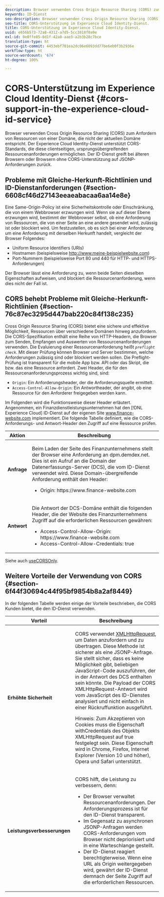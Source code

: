 ```yaml
---
description: Browser verwenden Cross Origin Resource Sharing (CORS) zum Anfordern von Ressourcen von einer Domäne, die nicht der aktuellen Domäne entspricht. Der Experience Cloud Identity-Dienst unterstützt CORS-Standards, die diese clientseitigen, ursprungsübergreifenden Ressourcenanforderungen ermöglichen. Der ID-Dienst greift bei älteren Browsern oder Browsern ohne CORS-Unterstützung auf JSONP-Anforderungen zurück.
keywords: ID-Dienst
seo-description: Browser verwenden Cross Origin Resource Sharing (CORS) zum Anfordern von Ressourcen von einer Domäne, die nicht der aktuellen Domäne entspricht. Der Experience Cloud Identity-Dienst unterstützt CORS-Standards, die diese clientseitigen, ursprungsübergreifenden Ressourcenanforderungen ermöglichen. Der ID-Dienst greift bei älteren Browsern oder Browsern ohne CORS-Unterstützung auf JSONP-Anforderungen zurück.
seo-title: CORS-Unterstützung im Experience Cloud Identity-Dienst.
title: CORS-Unterstützung im Experience Cloud Identity-Dienst.
uuid: e656b573-72a8-4312-a7d5-5cc3818f0a9e
exl-id: 0e8ffe85-8d1f-42a0-aae3-a2b3b28c7bce
translation-type: ht
source-git-commit: 4453ebf701ea2dc06e6093dd77be6eb0f3b2936e
workflow-type: ht
source-wordcount: '674'
ht-degree: 100%

---
```


# CORS-Unterstützung im Experience Cloud Identity-Dienst {#cors-support-in-the-experience-cloud-id-service}

Browser verwenden Cross Origin Resource Sharing (CORS) zum Anfordern von Ressourcen von einer Domäne, die nicht der aktuellen Domäne entspricht. Der Experience Cloud Identity-Dienst unterstützt CORS-Standards, die diese clientseitigen, ursprungsübergreifenden Ressourcenanforderungen ermöglichen. Der ID-Dienst greift bei älteren Browsern oder Browsern ohne CORS-Unterstützung auf JSONP-Anforderungen zurück.

## Probleme mit Gleiche-Herkunft-Richtlinien und ID-Dienstanforderungen {#section-6608cf46d27143eeaeabacaa6aa14e8e}

Eine Same-Origin-Policy ist eine Sicherheitskontrolle oder Einschränkung, die von einem Webbrowser erzwungen wird. Wenn sie auf dieser Ebene erzwungen wird, bestimmt der Webbrowser selbst, ob eine Anforderung von Ressourcen, die von einer Seite an eine andere gesendet wird, zulässig ist oder blockiert wird. Um festzustellen, ob es sich bei einer Anforderung um eine Anforderung mit derselben Herkunft handelt, vergleicht der Browser Folgendes:

* Uniform Resource Identifiers (URIs)
* Hostnamen (beispielsweise http://www.meine-beispielwebsite.com)
* Port-Nummern (beispielsweise Port 80 und 440 für HTTP- und HTTPS-Anforderungen)

Der Browser lässt eine Anforderung zu, wenn beide Seiten dieselben Eigenschaften aufweisen, und blockiert die Ressourcenanforderung, wenn dies nicht der Fall ist.

## CORS behebt Probleme mit Gleiche-Herkunft-Richtlinien  {#section-76c87ec3295d447bab220c84f138c235}

Cross Origin Resource Sharing (CORS) bietet eine sichere und effektive Möglichkeit, Ressourcen über verschiedene Domänen hinweg anzufordern. Die CORS-Spezifikation enthält eine Reihe von HTTP-Headern, die Browser zum Senden, Empfangen und Auswerten von Ressourcenanforderungen verwenden. Die Evaluierung einer Ressourcenanforderung heißt  *`preflight check`*. Mit dieser Prüfung können Browser und Server bestimmen, welche Anforderungen zulässig sind oder blockiert werden sollen. Die Preflight-Prüfung ist transparent für die mobile App bzw. API oder das Skript, die bzw. das eine Ressource anfordert. Zwei Header, die für den Ressourcenanforderungsprozess wichtig sind, sind:

* `Origin`: Ein Anforderungsheader, der die Anforderungsquelle ermittelt.
* `Access-Control-Allow-Origin`: Ein Antwortheader, der angibt, ob eine Ressource für den Anforderer freigegeben werden kann.

Im Folgenden wird die Funktionsweise dieser Header erläutert. Angenommen, ein Finanzdienstleistungsunternehmen hat den [!DNL Experience Cloud] ID-Dienst auf der eigenen Site www.finance-website.com implementiert. Die folgende Tabelle definiert, wie die CORS-Anforderungs- und Antwort-Header den Zugriff auf eine Ressource prüfen.

<table id="table_B004ACF52B5A4D33B1DCF7EA77BE4E6D"> 
 <thead> 
  <tr> 
   <th colname="col1" class="entry"> Aktion </th> 
   <th colname="col2" class="entry"> Beschreibung </th> 
  </tr> 
 </thead>
 <tbody> 
  <tr> 
   <td colname="col1"> <p> <b>Anfrage</b> </p> </td> 
   <td colname="col2"> <p>Beim Laden der Seite des Finanzunternehmens stellt der Browser eine Anforderung an <span class="codeph">dpm.demdex.net</span>. Dies ist ein Aufruf an die Domain der Datenerfassungs-Server (DCS), die vom ID-Dienst verwendet wird. Diese Domain-übergreifende Anforderung enthält den Header: </p> <p> 
     <ul class="simplelist"> 
      <li> <span class="codeph"> Origin: https://www.finance-website.com</span> </li> 
     </ul> </p> </td> 
  </tr> 
  <tr> 
   <td colname="col1"> <p> <b>Antwort</b> </p> </td> 
   <td colname="col2"> <p>Die Antwort der DCS-Domäne enthält die folgenden Header, die der Website des Finanzunternehmens Zugriff auf die erforderlichen Ressourcen gewähren: </p> <p> 
     <ul class="simplelist"> 
      <li> <span class="codeph"> Access-Control-Allow-Origin: https://www.finance-website.com</span> </li> 
      <li> <span class="codeph"> Access-Control-Allow-Credentials: true</span> </li> 
     </ul> </p> </td> 
  </tr> 
 </tbody> 
</table>

Siehe auch [useCORSOnly](../library/function-vars/use-cors-only.md#reference-8a9a143d838b48d6b23329b84b13e1fa).

## Weitere Vorteile der Verwendung von CORS {#section-6f44f30694c44f95bf9854b8a2af8449}

In der folgenden Tabelle werden einige der Vorteile beschrieben, die CORS Kunden bietet, die den ID-Dienst verwenden.

<table id="table_AEB51A263D454F90B66E8C8D0513CF79"> 
 <thead> 
  <tr> 
   <th colname="col1" class="entry"> Vorteil </th> 
   <th colname="col2" class="entry"> Beschreibung </th> 
  </tr>
 </thead>
 <tbody> 
  <tr> 
   <td colname="col1"> <p><b>Erhöhte Sicherheit</b> </p> </td> 
   <td colname="col2"> <p>CORS verwendet <a href="https://developer.mozilla.org/de-DE/docs/Web/API/XMLHttpRequest" format="https" scope="external"> XMLHttpRequest</a>, um Daten anzufordern und zu übertragen. Diese Methode ist sicherer als eine JSONP-Anfrage. Sie stellt sicher, dass es keine Möglichkeit gibt, beliebigen JavaScript-Code auszuführen, der in der Antwort des DCS enthalten sein könnte. Die Payload der CORS XMLHttpRequest-Antwort wird vom JavaScript des ID-Dienstes analysiert und nicht einfach in einer Rückruffunktion ausgeführt. </p> <p> <p>Hinweis: Zum Akzeptieren von Cookies muss die Eigenschaft <span class="codeph">withCredentials</span> des Objekts <span class="codeph">XMLHttpRequest</span> auf <span class="codeph">true</span> festgelegt sein. Diese Eigenschaft wird in Chrome, Firefox, Internet Explorer (Version 10 und höher), Opera und Safari unterstützt. </p> </p> </td> 
  </tr> 
  <tr> 
   <td colname="col1"> <p><b>Leistungsverbesserungen</b> </p> </td> 
   <td colname="col2"> <p>CORS hilft, die Leistung zu verbessern, denn: </p> 
    <ul id="ul_EC3A178003A94D70883B914050D7C464"> 
     <li id="li_F8B44352BFBB46CDBD07AE40B9F2D0EC">Der Browser verwaltet Ressourcenanforderungen. Der Anforderungsprozess ist für den ID-Dienst transparent. </li> 
     <li id="li_C63E43A4CAB84210AB6A39100E5864BE">Im Gegensatz zu asynchronen JSONP-Anfragen werden CORS-Anforderungen vom Browser nicht depriorisiert und in eine Warteschlange gestellt. </li> 
     <li id="li_1A2A15F591B84D1BAED3CFAB391EEBEC">Der ID-Dienst reagiert berechtigterweise. Wenn eine URL als <span class="codeph">Origin</span> weitergegeben wird, gewährt der ID-Dienst demnach der Seite Zugriff auf die erforderlichen Ressourcen. </li> 
    </ul> </td> 
  </tr> 
 </tbody> 
</table>
